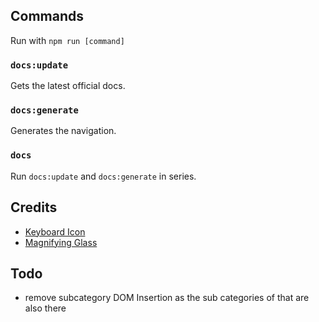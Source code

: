 ## Commands

Run with `npm run [command]`

### `docs:update`

Gets the latest official docs.

### `docs:generate`

Generates the navigation.

### `docs`

Run `docs:update` and `docs:generate` in series.

## Credits

- [Keyboard Icon](https://icon-icons.com/icon/keyboard/78941)
- [Magnifying Glass](https://icon-icons.com/pack/Neu-Interface/2469)

## Todo

- remove subcategory DOM Insertion as the sub categories of that are also there
